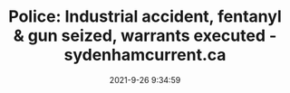 ---
"title": "Police: Industrial accident, fentanyl & gun seized, warrants executed - sydenhamcurrent.ca"
"date": "2021-9-26 9:34:59"
"feed_name": "GOOGLENEWSINDUSTRIAL"
"feed_website": "https://news.google.com/search?q=industrial%2Bincident&hl=en-US&gl=US&ceid=US:en"
"feed_rss": "https://news.google.com/rss/search?q=industrial%2Bincident&hl=en-US&gl=US&ceid=US:en"
"link": "https://sydenhamcurrent.ca/2021/09/26/police-industrial-accident-fentanyl-gun-seized-warrants-executed/"
"file": "_posts/2021-1-1-d1a8e1be013daf66850bf32c7a5cadc1b3f86f9d.md"
"accident": "1"
"drilling": "0"
"dead": "0"
"injured": "0"
"where": "unknown site"
"place": "unknown place"
---